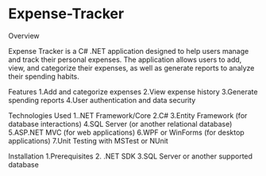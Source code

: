 # Expense-Tracker

Overview

Expense Tracker is a C# .NET application designed to help users manage and track their personal expenses. The application allows users to add, view, and categorize their expenses, as well as generate reports to analyze their spending habits.

Features
1.Add and categorize expenses
2.View expense history
3.Generate spending reports
4.User authentication and data security

Technologies Used
1..NET Framework/Core
2.C#
3.Entity Framework (for database interactions)
4.SQL Server (or another relational database)
5.ASP.NET MVC (for web applications)
6.WPF or WinForms (for desktop applications)
7.Unit Testing with MSTest or NUnit

Installation
1.Prerequisites
2. .NET SDK
3.SQL Server or another supported database
